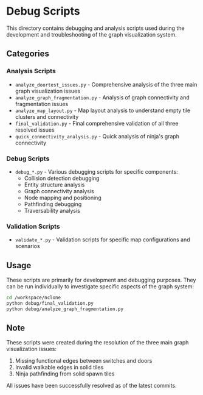 # Debug Scripts

This directory contains debugging and analysis scripts used during the development and troubleshooting of the graph visualization system.

## Categories

### Analysis Scripts
- `analyze_doortest_issues.py` - Comprehensive analysis of the three main graph visualization issues
- `analyze_graph_fragmentation.py` - Analysis of graph connectivity and fragmentation issues
- `analyze_map_layout.py` - Map layout analysis to understand empty tile clusters and connectivity
- `final_validation.py` - Final comprehensive validation of all three resolved issues
- `quick_connectivity_analysis.py` - Quick analysis of ninja's graph connectivity

### Debug Scripts
- `debug_*.py` - Various debugging scripts for specific components:
  - Collision detection debugging
  - Entity structure analysis
  - Graph connectivity analysis
  - Node mapping and positioning
  - Pathfinding debugging
  - Traversability analysis

### Validation Scripts
- `validate_*.py` - Validation scripts for specific map configurations and scenarios

## Usage

These scripts are primarily for development and debugging purposes. They can be run individually to investigate specific aspects of the graph system:

```bash
cd /workspace/nclone
python debug/final_validation.py
python debug/analyze_graph_fragmentation.py
```

## Note

These scripts were created during the resolution of the three main graph visualization issues:
1. Missing functional edges between switches and doors
2. Invalid walkable edges in solid tiles
3. Ninja pathfinding from solid spawn tiles

All issues have been successfully resolved as of the latest commits.